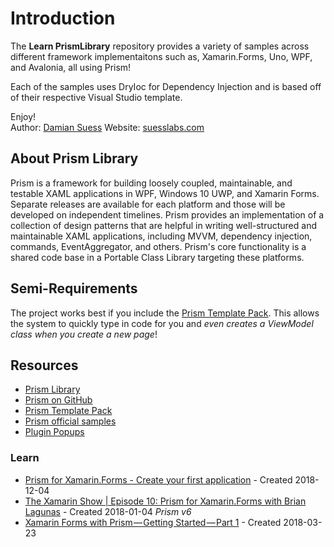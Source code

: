 # Introduction

The **Learn PrismLibrary** repository provides a variety of samples across different framework implementaitons such as, Xamarin.Forms, Uno, WPF, and Avalonia, all using Prism!

Each of the samples uses DryIoc for Dependency Injection and is based off of their respective Visual Studio template.

Enjoy!<br />
Author: [Damian Suess](https://www.linkedin.com/in/damiansuess/)
Website: [suesslabs.com](https://suesslabs.com)

## About Prism Library

Prism is a framework for building loosely coupled, maintainable, and testable XAML applications in WPF, Windows 10 UWP, and Xamarin Forms. Separate releases are available for each platform and those will be developed on independent timelines. Prism provides an implementation of a collection of design patterns that are helpful in writing well-structured and maintainable XAML applications, including MVVM, dependency injection, commands, EventAggregator, and others. Prism's core functionality is a shared code base in a Portable Class Library targeting these platforms.

## Semi-Requirements

The project works best if you include the [Prism Template Pack](https://marketplace.visualstudio.com/items?itemName=BrianLagunas.PrismTemplatePack). This allows the system to quickly type in code for you and _even creates a ViewModel class when you create a new page_!

## Resources

* [Prism Library](https://prismlibrary.github.io/)
* [Prism on GitHub](https://github.com/PrismLibrary/Prism)
* [Prism Template Pack](https://marketplace.visualstudio.com/items?itemName=BrianLagunas.PrismTemplatePack)
* [Prism official samples](https://github.com/PrismLibrary/Prism-Samples-Forms)
* [Plugin Popups](https://github.com/dansiegel/Prism.Plugin.Popups)

### Learn

* [Prism for Xamarin.Forms - Create your first application](https://www.youtube.com/watch?v=81Q2fxFWIqA) - Created 2018-12-04
* [The Xamarin Show | Episode 10: Prism for Xamarin.Forms with Brian Lagunas](https://www.youtube.com/watch?v=mb3_vhYw1mA) - Created 2018-01-04 _Prism v6_
* [Xamarin Forms with Prism — Getting Started — Part 1](https://medium.com/tutorialsxl/xamarin-forms-with-prism-getting-started-part-1-14832d7cf5fa) - Created 2018-03-23
